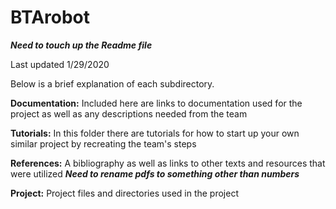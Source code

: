 # BTArobot

***Need to touch up the Readme file***

Last updated 1/29/2020

Below is a brief explanation of each subdirectory.

**Documentation:**
Included here are links to documentation used for the project as well as any descriptions
needed from the team

**Tutorials:**
In this folder there are tutorials for how to start up your own similar project by recreating the team's steps

**References:**
A bibliography as well as links to other texts and resources that were utilized
***Need to rename pdfs to something other than numbers***

**Project:**
Project files and directories used in the project
